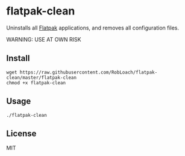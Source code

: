 # flatpak-clean

Uninstalls all [Flatpak](https://flatpak.org/) applications, and removes all configuration files.

WARNING: USE AT OWN RISK

## Install

```
wget https://raw.githubusercontent.com/RobLoach/flatpak-clean/master/flatpak-clean
chmod +x flatpak-clean
```

## Usage

```
./flatpak-clean
```

## License

MIT
